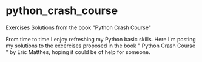 # python_crash_course
Exercises Solutions from the book "Python Crash Course"

From time to time I enjoy refreshing my Python basic skills. Here I'm posting my solutions to the excercises 
proposed in the book " Python Crash Course " by Eric Matthes, hoping it could be of help for someone.  
